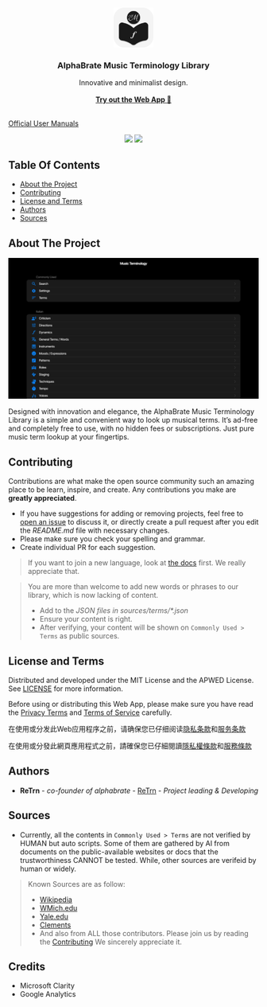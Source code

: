 <br/>
<p align="center">
  <a href="https://github.com/musicterms/musicterms.github.io">
    <img src="https://github.com/musicterms/musicterms.github.io/blob/main/icon-smooth.png?raw=true" alt="Logo" width="80" height="80">
  </a>

  <h3 align="center">AlphaBrate Music Terminology Library</h3>

  <p align="center">
    Innovative and minimalist design.
    <br/>
    <br/>
    <a href="https://musicterms.github.io"><strong>Try out the Web App 🔗</strong></a>
    <br/>
    <br/>
  </p>
</p>

<a href="https://alphabrate.github.io/articles/user-manuals/music-terms/">
  Official User Manuals
</a>

<p align="center">
  <img src="https://img.shields.io/github/contributors/musicterms/musicterms.github.io?color=dark-green">
  <img src="https://img.shields.io/github/issues/musicterms/musicterms.github.io">
</p>


## Table Of Contents

* [About the Project](#about-the-project)
* [Contributing](#contributing)
* [License and Terms](#license-and-terms)
* [Authors](#authors)
* [Sources](#sources)

## About The Project

![Screen Shot](https://github.com/musicterms/musicterms.github.io/blob/main/img/desktop.png?raw=true)

Designed with innovation and elegance, the AlphaBrate Music Terminology Library is a simple and convenient way to look up musical terms. It’s ad-free and completely free to use, with no hidden fees or subscriptions. Just pure music term lookup at your fingertips.

## Contributing

Contributions are what make the open source community such an amazing place to be learn, inspire, and create. Any contributions you make are **greatly appreciated**.
* If you have suggestions for adding or removing projects, feel free to [open an issue](https://github.com/musicterms/musicterms.github.io/issues/new) to discuss it, or directly create a pull request after you edit the *README.md* file with necessary changes.
* Please make sure you check your spelling and grammar.
* Create individual PR for each suggestion.

> If you want to join a new language, look at [the docs](https://alphabrate.github.io/trueview/doc.html?content=https://raw.githubusercontent.com/musicterms/musicterms.github.io/main/source/lang/join-a-language.md&title=Join%20a%20new%20language.) first. We really appreciate that.

> You are more than welcome to add new words or phrases to our library, which is now lacking of content.
> - Add to the *JSON files in sources/terms/\*.json*
> - Ensure your content is right.
> - After verifying, your content will be shown on `Commonly Used > Terms` as public sources.

## License and Terms

Distributed and developed under the MIT License and the APWED License. See [LICENSE](https://github.com/musicterms/musicterms.github.io?tab=License-1-ov-file) for more information.

Before using or distributing this Web App, please make sure you have read the [Privacy Terms](https://alphabrate.github.io/trueview/doc.html?content=https://raw.githubusercontent.com/musicterms/musicterms.github.io/main/terms/privacy.md&title=Privacy%20Terms) and [Terms of Service](https://alphabrate.github.io/trueview/doc.html?content=https://raw.githubusercontent.com/musicterms/musicterms.github.io/main/terms/conditions.md&title=Terms%20of%20Service) carefully.

在使用或分发此Web应用程序之前，请确保您已仔细阅读[隐私条款](https://alphabrate.github.io/trueview/doc.html?content=https://raw.githubusercontent.com/musicterms/musicterms.github.io/main/terms/privacy.zh-CN.md&title=Privacy%20Terms)和[服务条款](https://alphabrate.github.io/trueview/doc.html?content=https://raw.githubusercontent.com/musicterms/musicterms.github.io/main/terms/conditions.zh-CN.md&title=Terms%20of%20Service)

在使用或分發此網頁應用程式之前，請確保您已仔細閱讀[隱私權條款](https://alphabrate.github.io/trueview/doc.html?content=https://raw.githubusercontent.com/musicterms/musicterms.github.io/main/terms/privacy.zh.md&title=Privacy%20Term)和[服務條款](https://alphabrate.github.io/trueview/doc.html?content=https://raw.githubusercontent.com/musicterms/musicterms.github.io/main/terms/conditions.zh.md&title=Terms%20of%20Service)

## Authors

* **ReTrn** - *co-founder of alphabrate* - [ReTrn](https://github.com/rtzg) - *Project leading & Developing*

## Sources

* Currently, all the contents in `Commonly Used > Terms` are not verified by HUMAN but auto scripts. Some of them are gathered by AI from documents on the public-available websites or docs that the trustworthiness CANNOT be tested. While, other sources are verifeid by human or widely.

> Known Sources are as follow:
> - [Wikipedia](https://en.wikipedia.org/wiki/Glossary_of_music_terminology)
> - [WMich.edu](https://wmich.edu/mus-gened/mus150/Glossary.pdf)
> - [Yale.edu](https://web.library.yale.edu/cataloging/music/Common-terms-used-in-German-music-publications-and-thematic-indices)
> - [Clements](https://www.clementstheory.com/reference/musical-terms/)
> - And also from ALL those contributors. Please join us by reading the [Contributing](#contributing) We sincerely appreciate it.

## Credits

- Microsoft Clarity
- Google Analytics
